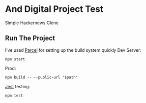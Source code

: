 # And Digital Project Test

Simple Hackernews Clone 

## Run The Project
I've used [Parcel](https://parceljs.org/) for setting up the build system quickly 
Dev Server:

```
npm start
```
Prod:

```
npm build -- --public-url "$path"
```
[Jest](https://jestjs.io/) testing:

```
npm test
```


